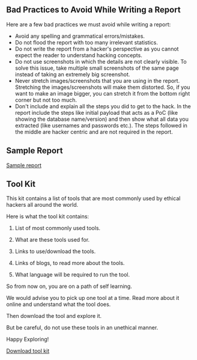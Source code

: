 ## Bad Practices to Avoid While Writing a Report

Here are a few bad practices we must avoid while writing a report:

- Avoid any spelling and grammatical errors/mistakes.
- Do not flood the report with too many irrelevant statistics.
- Do not write the report from a hacker's perspective as you cannot expect the reader to understand hacking concepts.
- Do not use screenshots in which the details are not clearly visible. To solve this issue, take multiple small screenshots of the same page instead of taking an extremely big screenshot.
- Never stretch images/screenshots that you are using in the report. Stretching the images/screenshots will make them distorted. So, if you want to make an image bigger, you can stretch it from the bottom right corner but not too much.
- Don't include and explain all the steps you did to get to the hack. In the report include the steps like initial payload that acts as a PoC (like showing the database name/version) and then show what all data you extracted (like usernames and passwords etc.). The steps followed in the middle are hacker centric and are not required in the report.


## Sample Report
<a href="./Hacking-Environment-Web-Application.pptx" download="">Sample report</a>

## Tool Kit
This kit contains a list of tools that are most commonly used by ethical hackers all around the world. 

Here is what the tool kit contains:

1. List of most commonly used tools.

2. What are these tools used for.

3. Links to use/download the tools.

4. Links of blogs, to read more about the tools. 

5. What language will be required to run the tool. 

So from now on, you are on a path of self learning. 

We would advise you to pick up one tool at a time. Read more about it online and understand what the tool does. 

Then download the tool and explore it. 

But be careful, do not use these tools in an unethical manner. 

Happy Exploring!

<a href="./Student_Tool_Kit.xlsx" download="">Download tool kit</a>
